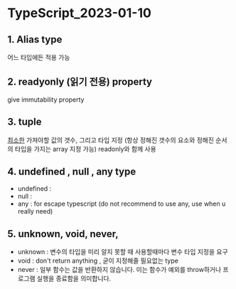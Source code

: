 # TypeScript_2023-01-10

## 1. Alias type

어느 타입에든 적용 가능

## 2. readyonly (읽기 전용) property

give immutability property

## 3. tuple

<u>최소한</u> 가져야할 값의 갯수, 그리고 타입 지정
(항상 정해진 갯수의 요소와 정해진 순서의 타입을 가지는 array 지정 가능)
readonly와 함께 사용

## 4. undefined , null , any type

- undefined :
- null :
- any : for escape typescript (do not recommend to use any, use when u really need)

## 5. unknown, void, never,

- unknown : 변수의 타입을 미리 알지 못할 때 사용할때마다 변수 타입 지정을 요구
- void : don't return anything , 굳이 지정해줄 필요없는 type
- never : 일부 함수는 값을 반환하지 않습니다.
  이는 함수가 예외를 throw하거나 프로그램 실행을 종료함을 의미합니다.
